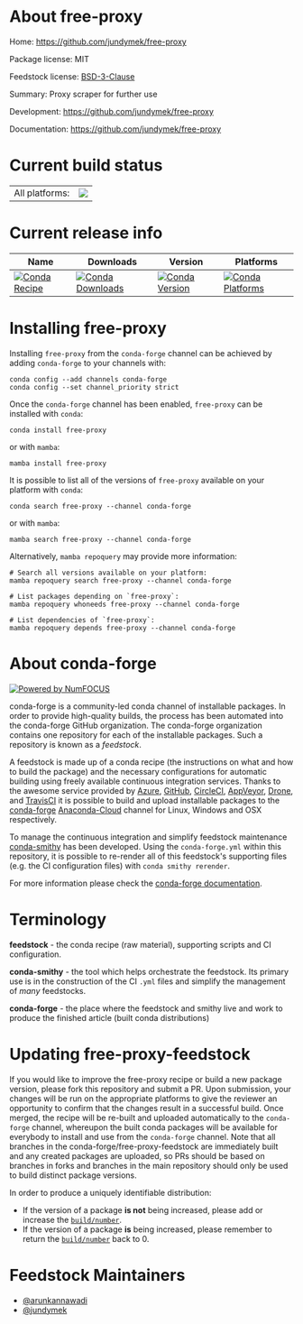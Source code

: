 About free-proxy
================

Home: https://github.com/jundymek/free-proxy

Package license: MIT

Feedstock license: [BSD-3-Clause](https://github.com/conda-forge/free-proxy-feedstock/blob/main/LICENSE.txt)

Summary: Proxy scraper for further use

Development: https://github.com/jundymek/free-proxy

Documentation: https://github.com/jundymek/free-proxy

Current build status
====================


<table><tr><td>All platforms:</td>
    <td>
      <a href="https://dev.azure.com/conda-forge/feedstock-builds/_build/latest?definitionId=14829&branchName=main">
        <img src="https://dev.azure.com/conda-forge/feedstock-builds/_apis/build/status/free-proxy-feedstock?branchName=main">
      </a>
    </td>
  </tr>
</table>

Current release info
====================

| Name | Downloads | Version | Platforms |
| --- | --- | --- | --- |
| [![Conda Recipe](https://img.shields.io/badge/recipe-free--proxy-green.svg)](https://anaconda.org/conda-forge/free-proxy) | [![Conda Downloads](https://img.shields.io/conda/dn/conda-forge/free-proxy.svg)](https://anaconda.org/conda-forge/free-proxy) | [![Conda Version](https://img.shields.io/conda/vn/conda-forge/free-proxy.svg)](https://anaconda.org/conda-forge/free-proxy) | [![Conda Platforms](https://img.shields.io/conda/pn/conda-forge/free-proxy.svg)](https://anaconda.org/conda-forge/free-proxy) |

Installing free-proxy
=====================

Installing `free-proxy` from the `conda-forge` channel can be achieved by adding `conda-forge` to your channels with:

```
conda config --add channels conda-forge
conda config --set channel_priority strict
```

Once the `conda-forge` channel has been enabled, `free-proxy` can be installed with `conda`:

```
conda install free-proxy
```

or with `mamba`:

```
mamba install free-proxy
```

It is possible to list all of the versions of `free-proxy` available on your platform with `conda`:

```
conda search free-proxy --channel conda-forge
```

or with `mamba`:

```
mamba search free-proxy --channel conda-forge
```

Alternatively, `mamba repoquery` may provide more information:

```
# Search all versions available on your platform:
mamba repoquery search free-proxy --channel conda-forge

# List packages depending on `free-proxy`:
mamba repoquery whoneeds free-proxy --channel conda-forge

# List dependencies of `free-proxy`:
mamba repoquery depends free-proxy --channel conda-forge
```


About conda-forge
=================

[![Powered by
NumFOCUS](https://img.shields.io/badge/powered%20by-NumFOCUS-orange.svg?style=flat&colorA=E1523D&colorB=007D8A)](https://numfocus.org)

conda-forge is a community-led conda channel of installable packages.
In order to provide high-quality builds, the process has been automated into the
conda-forge GitHub organization. The conda-forge organization contains one repository
for each of the installable packages. Such a repository is known as a *feedstock*.

A feedstock is made up of a conda recipe (the instructions on what and how to build
the package) and the necessary configurations for automatic building using freely
available continuous integration services. Thanks to the awesome service provided by
[Azure](https://azure.microsoft.com/en-us/services/devops/), [GitHub](https://github.com/),
[CircleCI](https://circleci.com/), [AppVeyor](https://www.appveyor.com/),
[Drone](https://cloud.drone.io/welcome), and [TravisCI](https://travis-ci.com/)
it is possible to build and upload installable packages to the
[conda-forge](https://anaconda.org/conda-forge) [Anaconda-Cloud](https://anaconda.org/)
channel for Linux, Windows and OSX respectively.

To manage the continuous integration and simplify feedstock maintenance
[conda-smithy](https://github.com/conda-forge/conda-smithy) has been developed.
Using the ``conda-forge.yml`` within this repository, it is possible to re-render all of
this feedstock's supporting files (e.g. the CI configuration files) with ``conda smithy rerender``.

For more information please check the [conda-forge documentation](https://conda-forge.org/docs/).

Terminology
===========

**feedstock** - the conda recipe (raw material), supporting scripts and CI configuration.

**conda-smithy** - the tool which helps orchestrate the feedstock.
                   Its primary use is in the construction of the CI ``.yml`` files
                   and simplify the management of *many* feedstocks.

**conda-forge** - the place where the feedstock and smithy live and work to
                  produce the finished article (built conda distributions)


Updating free-proxy-feedstock
=============================

If you would like to improve the free-proxy recipe or build a new
package version, please fork this repository and submit a PR. Upon submission,
your changes will be run on the appropriate platforms to give the reviewer an
opportunity to confirm that the changes result in a successful build. Once
merged, the recipe will be re-built and uploaded automatically to the
`conda-forge` channel, whereupon the built conda packages will be available for
everybody to install and use from the `conda-forge` channel.
Note that all branches in the conda-forge/free-proxy-feedstock are
immediately built and any created packages are uploaded, so PRs should be based
on branches in forks and branches in the main repository should only be used to
build distinct package versions.

In order to produce a uniquely identifiable distribution:
 * If the version of a package **is not** being increased, please add or increase
   the [``build/number``](https://docs.conda.io/projects/conda-build/en/latest/resources/define-metadata.html#build-number-and-string).
 * If the version of a package **is** being increased, please remember to return
   the [``build/number``](https://docs.conda.io/projects/conda-build/en/latest/resources/define-metadata.html#build-number-and-string)
   back to 0.

Feedstock Maintainers
=====================

* [@arunkannawadi](https://github.com/arunkannawadi/)
* [@jundymek](https://github.com/jundymek/)

